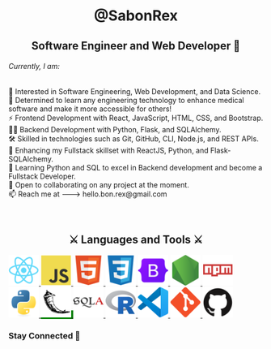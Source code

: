 <h1 align="center">@SabonRex</h1>
<h2 align="center">Software Engineer and Web Developer 🌸</h2>

<h6> Currently, I am: </h6>
<p>
    👀 Interested in Software Engineering, Web Development, and Data Science.<br>
    🚀 Determined to learn any engineering technology to enhance medical software and make it more accessible for others!<br>
    ⚡ Frontend Development with React, JavaScript, HTML, CSS, and Bootstrap.<br>
    👨‍💻 Backend Development with Python, Flask, and SQLAlchemy.<br>
    🛠️ Skilled in technologies such as Git, GitHub, CLI, Node.js, and REST APIs.<br>
    🔭 Enhancing my Fullstack skillset with ReactJS, Python, and Flask-SQLAlchemy.<br>
    🌱 Learning Python and SQL to excel in Backend development and become a Fullstack Developer.<br>
    💞️ Open to collaborating on any project at the moment.<br>
    📫 Reach me at ---> hello.bon.rex@gmail.com<br>
  <br><br>
  
<h2 align="center">⚔️ Languages and Tools ⚔️</h2>
<p>
    <a href="https://react.dev/reference/react" target="_blank" rel="noreferrer">
        <img src="https://github.com/devicons/devicon/blob/master/icons/react/react-original.svg" alt="react" width="60" height="60"/>
    </a>
    <a href="https://developer.mozilla.org/en-US/docs/Web/JavaScript" target="_blank" rel="noreferrer">
        <img src="https://github.com/devicons/devicon/blob/master/icons/javascript/javascript-original.svg" alt="javascript" width="60" height="60"/>
    </a>
    <a href="https://developer.mozilla.org/en-US/docs/Web/HTML" target="_blank" rel="noreferrer">
        <img src="https://github.com/devicons/devicon/blob/master/icons/html5/html5-original.svg" alt="html5" width="60" height="60"/>
    </a>
    <a href="https://developer.mozilla.org/en-US/docs/Web/CSS" target="_blank" rel="noreferrer">
        <img src="https://github.com/devicons/devicon/blob/master/icons/css3/css3-original.svg" alt="css3" width="60" height="60"/>
    </a>
    <a href="https://getbootstrap.com/docs/5.2/getting-started/introduction/" target="_blank" rel="noreferrer">
        <img src="https://github.com/devicons/devicon/blob/master/icons/bootstrap/bootstrap-original.svg" alt="bootstrap" width="60" height="60"/>
    </a>
    <a href="https://nodejs.org/en/docs" target="_blank" rel="noreferrer">
        <img src="https://github.com/devicons/devicon/blob/master/icons/nodejs/nodejs-original.svg" alt="node.js" width="60" height="60"/>
    </a>
    <a href="https://docs.npmjs.com/" target="_blank" rel="noreferrer">
        <img src="https://github.com/devicons/devicon/blob/master/icons/npm/npm-original-wordmark.svg" alt="npm" width="60" height="60"/>
    </a>
    <a href="https://www.python.org/" target="_blank" rel="noreferrer">
        <img src="https://github.com/devicons/devicon/blob/master/icons/python/python-original.svg" alt="python" width="60" height="60"/>
    </a>
    <a href="https://flask.palletsprojects.com/en/2.2.x/" target="_blank" rel="noreferrer" style="background-color:green;">
        <img src="https://github.com/devicons/devicon/blob/master/icons/flask/flask-original.svg" alt="flask" width="60" height="60" />
    </a>
    <a href="https://www.sqlalchemy.org/" target="_blank" rel="noreferrer">
        <img src="https://github.com/devicons/devicon/blob/master/icons/sqlalchemy/sqlalchemy-original.svg" alt="sqlalchemy" width="60" height="60"/>
    </a>
    <a href="https://www.r-project.org/other-docs.html" target="_blank" rel="noreferrer">
        <img src="https://github.com/devicons/devicon/blob/master/icons/r/r-original.svg" alt="r" width="60" height="60"/>
    </a>
    <a href="https://code.visualstudio.com/docs" target="_blank" rel="noreferrer">
        <img src="https://github.com/devicons/devicon/blob/master/icons/vscode/vscode-original.svg" alt="vscode" width="60" height="60"/>
    </a>    
    <a href="https://git-scm.com/" target="_blank" rel="noreferrer">
        <img src="https://github.com/devicons/devicon/blob/master/icons/git/git-original.svg" alt="git" width="60" height="60"/>
    </a>
    <a href="https://github.com/" target="_blank" rel="noreferrer">
        <img src="https://github.com/devicons/devicon/blob/master/icons/github/github-original.svg" alt="github" width="60" height="60"/>
    </a>
</p>

<h3> Stay Connected 💃</h3>


